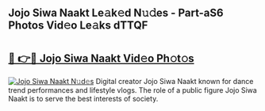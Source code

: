 ## Jojo Siwa Naakt Le𝚊k𝚎d N𝚞𝚍es - Part-aS6 Photos Vid𝚎o Le𝚊ks dTTQF

# <h2><a href="http://fb656d.evod.top/?m=Jojo+Siwa+Naakt">🔗 👉🔴 Jojo Siwa Naakt Vid𝚎o Ph𝚘t𝚘s</a></h2>

[![Jojo Siwa Naakt N𝚞d𝚎s](https://i.imgur.com/8V9OHl7.gif)](http://fb656d.evod.top/?m=Jojo+Siwa+Naakt)
Digital creator Jojo Siwa Naakt known for dance trend performances and lifestyle vlogs. The role of a public figure Jojo Siwa Naakt is to serve the best interests of society. 
